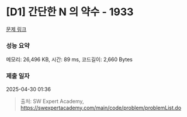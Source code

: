 # [D1] 간단한 N 의 약수 - 1933 

[문제 링크](https://swexpertacademy.com/main/code/problem/problemDetail.do?contestProbId=AV5PhcWaAKIDFAUq) 

### 성능 요약

메모리: 26,496 KB, 시간: 89 ms, 코드길이: 2,660 Bytes

### 제출 일자

2025-04-30 01:36



> 출처: SW Expert Academy, https://swexpertacademy.com/main/code/problem/problemList.do